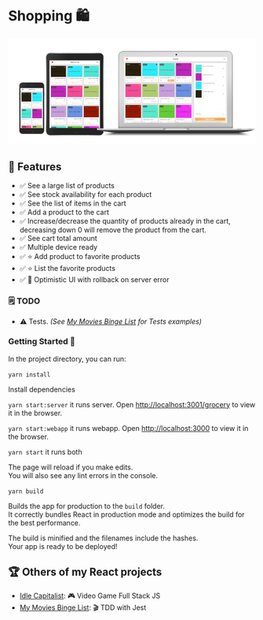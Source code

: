 # Shopping 🛍

<img src="https://raw.githubusercontent.com/RSginer/flw-shopping/master/screenshots.png"/>

## 🥇 Features
  - ✅ See a large list of products
  - ✅ See stock availability for each product
  - ✅ See the list of items in the cart
  - ✅ Add a product to the cart
  - ✅ Increase/decrease the quantity of products already in the cart, decreasing down 0 will remove the product from the cart.
  - ✅ See cart total amount
  - ✅ Multiple device ready
  - ✅ ⭐️ Add product to  favorite products
  - ✅ ⭐️ List the favorite products
  - ✅ 🚀 Optimistic UI with rollback on server error
 

### 🗒 TODO
  - ⚠️ Tests. _(See [My Movies Binge List](https://github.com/RSginer/react-movie-binge-list) for Tests examples)_

### Getting Started 🎉

In the project directory, you can run:

`yarn install`

Install dependencies

`yarn start:server` it runs server. Open [http://localhost:3001/grocery](http://localhost:3001/grocery) to view it in the browser.

`yarn start:webapp` it runs webapp. Open [http://localhost:3000](http://localhost:3000) to view it in the browser.

`yarn start` it runs both

The page will reload if you make edits.<br />
You will also see any lint errors in the console.

`yarn build`

Builds the app for production to the `build` folder.<br />
It correctly bundles React in production mode and optimizes the build for the best performance.

The build is minified and the filenames include the hashes.<br />
Your app is ready to be deployed!

## 🏆 Others of my React projects
 - [Idle Capitalist](https://github.com/RSginer/idle-capitalist): 🎮 Video Game Full Stack JS
 - [My Movies Binge List](https://github.com/RSginer/react-movie-binge-list): 🎬 TDD with Jest
